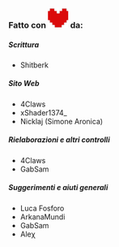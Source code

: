 ### Fatto con ![deltarune-heart](assets/img/cuore.svg) da:
##### Scrittura
- Shitberk
##### Sito Web
- 4Claws
- xShader1374_
- Nicklaj (Simone Aronica)
##### Rielaborazioni e altri controlli
- 4Claws
- GabSam
##### Suggerimenti e aiuti generali
- Luca Fosforo
- ArkanaMundi
- GabSam
- Aleχ
